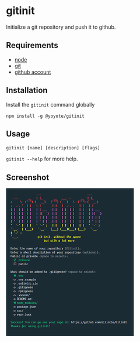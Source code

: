 # gitinit #

Initialize a git repository and push it to github.

## Requirements ##

  * [node](http://nodejs.org/)
  * [git](https://git-scm.com/)
  * [github account](https://github.com/join?source=header-home)


## Installation ##

Install the `gitinit` command globally

    npm install -g @yoyote/gitinit

## Usage ##

    gitinit [name] [description] [flags]


`gitinit --help` for more help.
 

## Screenshot ##

![Screenshot](./src/resource/screenshot.jpg)

